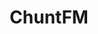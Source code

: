 ---
title: "ChuntFM"
logo: chuntfm.jpeg
stream_url:
- ['live', https://fm.chunt.org/stream, online]
- ['jukebox', https://fm.chunt.org/stream2, online]
description: ""
url: "https://chuntoo.chatango.com/"
location: ""
play_time: ntba
recommended: ["chuntoo"]
---